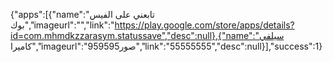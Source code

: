 {"apps":[{"name":"تابعني على الفيس بوك","imageurl":"","link":"https://play.google.com/store/apps/details?id=com.mhmdkzzarasym.statussave","desc":null},{"name":"سيلفي كاميرا","imageurl":"959595صور","link":"55555555","desc":null}],"success":1}
